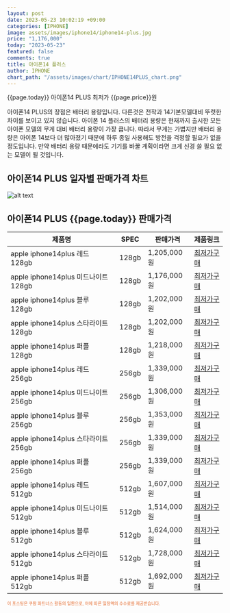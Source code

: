 ```yaml
---
layout: post
date: 2023-05-23 10:02:19 +09:00
categories: [IPHONE]
image: assets/images/iphone14/iphone14-plus.jpg
price: "1,176,000"
today: "2023-05-23"
featured: false
comments: true
title: 아이폰14 플러스
author: IPHONE
chart_path: "/assets/images/chart/IPHONE14PLUS_chart.png"
---
```


{{page.today}} 아이폰14 PLUS 최저가 {{page.price}}원

아이폰14 PLUS의 장점은 배터리 용량입니다. 다른것은 전작과 14기본모델대비 뚜렷한 차이를 보이고 있지 않습니다.
아이폰 14 플러스의 배터리 용량은 현재까지 출시한 모든 아이폰 모델의 무게 대비 배터리 용량이 가장 큽니다. 따라서 무게는 가볍지만 배터리 용량은 아이폰 14보다 더 많아졌기 때문에 하루 종일 사용해도 방전을 걱정할 필요가 없을 정도입니다. 만약 배터리 용량 때문에라도 기기를 바꿀 계획이라면 크게 신경 쓸 필요 없는 모델이 될 것입니다.

## 아이폰14 PLUS 일자별 판매가격 차트
![alt text]({{page.chart_path}} "아이폰14 PLUS3 판매가격 차트")

## 아이폰14 PLUS {{page.today}} 판매가격
<main>
<table id="rwd-table-large">
  <thead>
    <tr>
      <th>제품명</th>
      <th>SPEC</th>
      <th>판매가격</th>
      <th>제품링크</th>
    </tr>
  </thead>
  <tbody><tr>
        <td>apple iphone14plus 레드 128gb </td>
        <td>128gb</td>
        <td>1,205,000원</td>
        <td><a href='https://link.coupang.com/a/SOXMI' target='_blank'>최저가구매</a></td>
        </tr><tr>
        <td>apple iphone14plus 미드나이트 128gb </td>
        <td>128gb</td>
        <td>1,176,000원</td>
        <td><a href='https://link.coupang.com/a/SOXOS' target='_blank'>최저가구매</a></td>
        </tr><tr>
        <td>apple iphone14plus 블루 128gb </td>
        <td>128gb</td>
        <td>1,202,000원</td>
        <td><a href='https://link.coupang.com/a/SOXRa' target='_blank'>최저가구매</a></td>
        </tr><tr>
        <td>apple iphone14plus 스타라이트 128gb </td>
        <td>128gb</td>
        <td>1,202,000원</td>
        <td><a href='https://link.coupang.com/a/SOXTi' target='_blank'>최저가구매</a></td>
        </tr><tr>
        <td>apple iphone14plus 퍼플 128gb </td>
        <td>128gb</td>
        <td>1,218,000원</td>
        <td><a href='https://link.coupang.com/a/SOXVy' target='_blank'>최저가구매</a></td>
        </tr><tr>
        <td>apple iphone14plus 레드 256gb </td>
        <td>256gb</td>
        <td>1,339,000원</td>
        <td><a href='https://link.coupang.com/a/SOXYu' target='_blank'>최저가구매</a></td>
        </tr><tr>
        <td>apple iphone14plus 미드나이트 256gb </td>
        <td>256gb</td>
        <td>1,306,000원</td>
        <td><a href='https://link.coupang.com/a/SOX1p' target='_blank'>최저가구매</a></td>
        </tr><tr>
        <td>apple iphone14plus 블루 256gb </td>
        <td>256gb</td>
        <td>1,353,000원</td>
        <td><a href='https://link.coupang.com/a/SOX3e' target='_blank'>최저가구매</a></td>
        </tr><tr>
        <td>apple iphone14plus 스타라이트 256gb </td>
        <td>256gb</td>
        <td>1,339,000원</td>
        <td><a href='https://link.coupang.com/a/SOX5K' target='_blank'>최저가구매</a></td>
        </tr><tr>
        <td>apple iphone14plus 퍼플 256gb </td>
        <td>256gb</td>
        <td>1,339,000원</td>
        <td><a href='https://link.coupang.com/a/SOX8c' target='_blank'>최저가구매</a></td>
        </tr><tr>
        <td>apple iphone14plus 레드 512gb </td>
        <td>512gb</td>
        <td>1,607,000원</td>
        <td><a href='https://link.coupang.com/a/SOX95' target='_blank'>최저가구매</a></td>
        </tr><tr>
        <td>apple iphone14plus 미드나이트 512gb </td>
        <td>512gb</td>
        <td>1,514,000원</td>
        <td><a href='https://link.coupang.com/a/SOYbX' target='_blank'>최저가구매</a></td>
        </tr><tr>
        <td>apple iphone14plus 블루 512gb </td>
        <td>512gb</td>
        <td>1,624,000원</td>
        <td><a href='https://link.coupang.com/a/SOYeZ' target='_blank'>최저가구매</a></td>
        </tr><tr>
        <td>apple iphone14plus 스타라이트 512gb </td>
        <td>512gb</td>
        <td>1,728,000원</td>
        <td><a href='https://link.coupang.com/a/SOYhS' target='_blank'>최저가구매</a></td>
        </tr><tr>
        <td>apple iphone14plus 퍼플 512gb </td>
        <td>512gb</td>
        <td>1,692,000원</td>
        <td><a href='https://link.coupang.com/a/SOYko' target='_blank'>최저가구매</a></td>
        </tr></tbody>
</table>
</main>
<div style="color:#e56a2c;font-size: 0.7em;" >
이 포스팅은 쿠팡 파트너스 활동의 일환으로, 이에 따른 일정액의 수수료를 제공받습니다.
</div>
